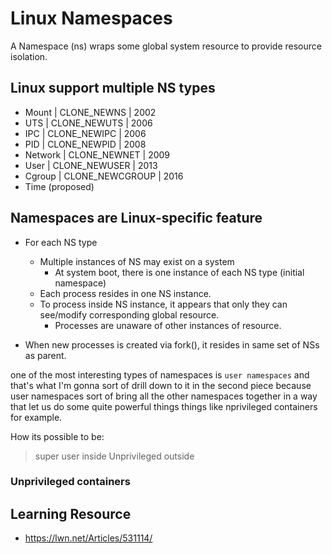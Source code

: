 # Linux Namespaces
A Namespace (ns) wraps some global system resource to provide resource isolation.

## Linux support multiple NS types
* Mount | CLONE_NEWNS | 2002
* UTS | CLONE_NEWUTS | 2006
* IPC | CLONE_NEWIPC | 2006
* PID | CLONE_NEWPID | 2008
* Network | CLONE_NEWNET | 2009
* User | CLONE_NEWUSER | 2013
* Cgroup | CLONE_NEWCGROUP | 2016
* Time (proposed)

## Namespaces are Linux-specific feature
* For each NS type
    * Multiple instances of NS may exist on a system
        * At system boot, there is one instance of each NS type (initial namespace)
    * Each process resides in one NS instance.
    * To process inside NS instance, it appears that only they can see/modify corresponding global resource.
        * Processes are unaware of other instances of resource.

* When new processes is created via fork(), it resides in same set of NSs as parent.



one of the most interesting types of namespaces is `user namespaces` and that's what I'm gonna sort of drill down to it in the second piece because user namespaces sort of bring all the other namespaces together in a way that let us do some quite powerful things things like nprivileged containers for example.

How its possible to be:
> super user inside
> Unprivileged outside

### Unprivileged containers


## Learning Resource
* https://lwn.net/Articles/531114/